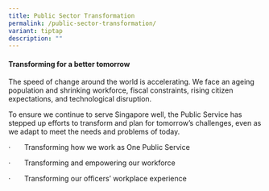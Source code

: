 ```yaml
---
title: Public Sector Transformation
permalink: /public-sector-transformation/
variant: tiptap
description: ""
---
```

<h4><strong>Transforming for a better tomorrow</strong></h4>
<p>The speed of change around the world is accelerating. We face an ageing
population and shrinking workforce, fiscal constraints, rising citizen
expectations, and technological disruption.</p>
<p>To ensure we continue to serve Singapore well, the Public Service has
stepped up efforts to transform and plan for tomorrow’s challenges, even
as we adapt to meet the needs and problems of today.</p>
<p>·&nbsp;&nbsp;&nbsp;&nbsp;&nbsp;&nbsp; Transforming how we work as One
Public Service</p>
<p>·&nbsp;&nbsp;&nbsp;&nbsp;&nbsp;&nbsp; Transforming and empowering our
workforce</p>
<p>·&nbsp;&nbsp;&nbsp;&nbsp;&nbsp;&nbsp; Transforming our officers’ workplace
experience</p>